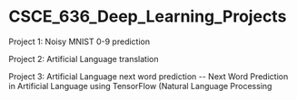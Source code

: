 # CSCE_636_Deep_Learning_Projects

Project 1:
Noisy MNIST 0-9 prediction

Project 2:
Artificial Language translation

Project 3:
Artificial Language next word prediction -- Next Word Prediction in Artificial Language using TensorFlow (Natural Language Processing
